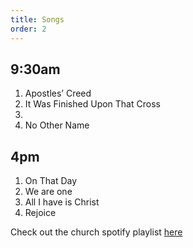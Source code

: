 ```yaml
---
title: Songs
order: 2
---
```


## 9:30am 
1. Apostles’ Creed
2. It Was Finished Upon That Cross
3. 
4. No Other Name


## 4pm 
1. On That Day
2. We are one
3. All I have is Christ
4. Rejoice
   
Check out the church spotify playlist [here](https://open.spotify.com/playlist/3gh0ZKXkJBDbNEnZqJJDXj?si=0908aa3f87544643)
